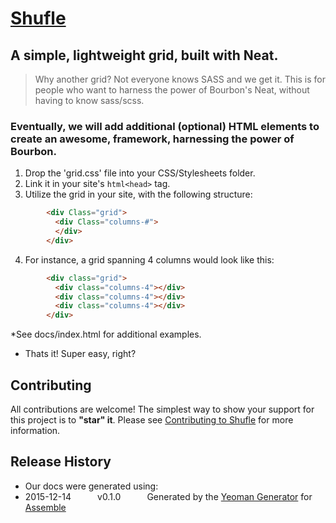 # [Shufle](http://becandoo.github.io/shufle)
## A simple, lightweight grid, built with Neat.

> Why another grid? Not everyone knows SASS and we get it.
>This is for people who want to harness the power of Bourbon's Neat, without having to know sass/scss.

### Eventually, we will add additional (optional) HTML elements to create an awesome, framework, harnessing the power of Bourbon.


1. Drop the 'grid.css' file into your CSS/Stylesheets folder.
2. Link it in your site's ```html<head>``` tag.
3. Utilize the grid in your site, with the following structure:

```html
        <div Class="grid">
          <div Class="columns-#">
          </div>
        </div>
```

4. For instance, a grid spanning 4 columns would look like this:

```html
        <div class="grid">
          <div class="columns-4"></div>
          <div class="columns-4"></div>
          <div class="columns-4"></div>
        </div>
```
*See docs/index.html for additional examples.

* Thats it! Super easy, right?

## Contributing
All contributions are welcome! The simplest way to show your support for this project is to **"star" it**. Please see [Contributing to Shufle](http://github.com/shufle/contributing) for more information.

## Release History
 * Our docs were generated using:
 * 2015-12-14   v0.1.0   Generated by the [Yeoman Generator](https://github.com/assemble/generator-assemble) for [Assemble](http://assemble.io)

